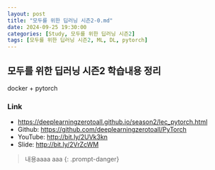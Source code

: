 ```yaml
---
layout: post
title: "모두를 위한 딥러닝 시즌2-0.md"
date: 2024-09-25 19:30:00
categories: [Study, 모두를 위한 딥러닝 시즌2]
tags: [모두를 위한 딥러닝 시즌2, ML, DL, pytorch]
---
```


## 모두를 위한 딥러닝 시즌2 학습내용 정리

docker + pytorch 

### Link 
* https://deeplearningzerotoall.github.io/season2/lec_pytorch.html
* Github: https://github.com/deeplearningzerotoall/PyTorch
* YouTube: http://bit.ly/2UVk3kn
* Slide: http://bit.ly/2VrZcWM


  
> 내용aaaa
> aaa
{: .prompt-danger}

